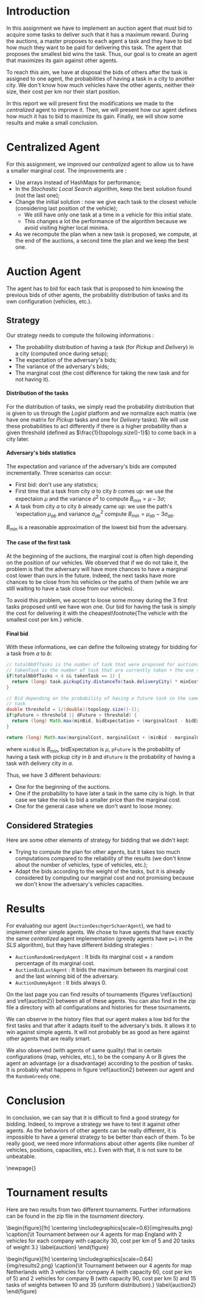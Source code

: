 # Introduction

In this assignment we have to implement an auction agent that must bid to acquire some tasks to deliver such that it has a maximum reward. During the auctions, a master proposes to each agent a task and they have to bid how much they want to be paid for delivering this task. The agent that proposes the smallest bid wins the task. Thus, our goal is to create an agent that maximizes its gain against other agents.

To reach this aim, we have at disposal the bids of others after the task is assigned to one agent, the probabilities of having a task in a city to another city. We don't know how much vehicles have the other agents, neither their size, their cost per km nor their start position.

In this report we will present first the modifications we made to the *centralized* agent to improve it. Then, we will present how our agent defines how much it has to bid to maximize its gain. Finally, we will show some results and make a small conclusion.

# Centralized Agent

For this assignment, we improved our *centralized* agent to allow us to have a smaller marginal cost. The improvements are :

- Use arrays instead of HashMaps for performance;
- In the *Stochastic Local Search* algorithm, keep the best solution found (not the last one);
- Change the initial solution : now we give each task to the closest vehicle (considering last position of the vehicle);
    - We still have only one task at a time in a vehicle for this initial state.
    - This changes a lot the performance of the algorithm because we avoid visiting higher local minima.
- As we recompute the plan when a new task is proposed, we compute, at the end of the auctions, a second time the plan and we keep the best one.

# Auction Agent

The agent has to bid for each task that is proposed to him knowing the previous bids of other agents, the probability distribution of tasks and its own configuration (vehicles, etc.).

## Strategy

Our strategy needs to compute the following informations :

- The probability distribution of having a task (for *Pickup* and *Delivery*) in a city (computed once during setup);
- The expectation of the adversary's bids;
- The variance of the adversary's bids;
- The marginal cost (the cost difference for taking the new task and for not having it).

#### Distribution of the tasks

For the distribution of tasks, we simply read the probability distribution that is given to us through the *Logist* platform and we normalize each matrix (we have one matrix for *Pickup* tasks and one for *Delivery* tasks).
We will use these probabilities to act differently if there is a higher probability than a given threshold (defined as $\frac{1}{topology.size()-1}$) to come back in a city later.


#### Adversary's bids statistics

The expectation and variance of the adversary's bids are computed incrementally. Three scenarios can occur:

- First bid: don't use any statistics;
- First time that a task from city *a* to city *b* comes up: we use the expectaion $\mu$ and the variance $\sigma^2$ to compute $B_{min} = \mu - 3\sigma$;
- A task from city *a* to city *b* already came up: we use the path's 'expectation $\mu_{ab}$ and variance $\sigma_{ab}^2$ compute $B_{min} = \mu_{ab} - 3\sigma_{ab}$.

$B_{min}$ is a reasonable approximation of the lowest bid from the adversary.

#### The case of the first task

At the beginning of the auctions, the marginal cost is often high depending on the position of our vehicles. We observed that if we do not take it, the problem is that the adversary will have more chances to have a marginal cost lower than ours in the future. Indeed, the next tasks have more chances to be close from his vehicles or the paths of them (while we are still waiting to have a task close from our vehicles).

To avoid this problem, we accept to loose some money during the 3 first tasks proposed until we have won one. Our bid for having the task is simply the cost for delivering it with the cheapest\footnote{The vehicle with the smallest cost per km.} vehicle.

#### Final bid

With these informations, we can define the following strategy for bidding for a task from *a* to *b*:

```java
// totalNbOfTasks is the number of task that were proposed for auctions
// takenTask is the number of task that are currently taken + the one that is being auctioned
if(totalNbOfTasks < 4 && takenTask == 1) {
  return (long) task.pickupCity.distanceTo(task.deliveryCity) * minCostPerKm;
}

// Bid depending on the probability of having a future task in the same cities than the current
// task
double threshold = 1/(double)(topology.size()-1);
if(pFuture > threshold || dFuture > threshold) {
  return (long) Math.max(minBid, bidExpectation + (marginalCost - bidExpectation)/2);
}

return (long) Math.max(marginalCost, marginalCost + (minBid - marginalCost)/2);
```

where ```minBid``` is $B_{min}$, bidExpectation is $\mu$, ```pFuture``` is the probability of having a task with pickup city in *b* and ```dFuture``` is the probability of having a task with delivery city in *a*.

Thus, we have 3 different behaviours:

- One for the beginning of the auctions.
- One if the probability to have later a task in the same city is high. In that case we take the risk to bid a smaller price than the marginal cost.
- One for the general case where we don't want to loose money.

## Considered Strategies

Here are some other elements of strategy for bidding that we didn't kept:

- Trying to compute the plan for other agents, but it takes too much computations compared to the reliability of the results (we don't know about the number of vehicles, type of vehicles, etc.);
- Adapt the bids according to the weight of the tasks, but it is already considered by computing our marginal cost and not promising because we don't know the adversary's vehicles capacities.

# Results

For evaluating our agent (```AuctionOeschgerSchaerAgent```), we had to implement other simple agents. We chose to have agents that have exactly the same *centralized* agent implementation (greedy agents have ```p=1``` in the *SLS* algorithm), but they have different bidding strategies :

- ```AuctionRandomGreedyAgent``` : It bids its marginal cost + a random percentage of its marginal cost.
- ```AuctionBidLastAgent``` : It bids the maximum between its marginal cost and the last winning bid of the adversary.
- ```AuctionDummyAgent``` : It bids always 0.

On the last page you can find results of tournaments (figures \ref{auction} and \ref{auction2}) between all of these agents. You can also find in the zip file a directory with all configurations and histories for these tournaments.

We can observe in the history files that our agent makes a low bid for the first tasks and that after it adapts itself to the adversary's bids. It allows it to win against simple agents. It will not probably be as good as here against other agents that are really smart.

We also observed (with agents of same quality) that in certain configurations (map, vehicles, etc.), to be the company A or B gives the agent an advantage (or a disadvantage) according to the position of tasks. It is probably what happens in figure \ref{auction2} between our agent and the ```RandomGreedy``` one.

# Conclusion

In conclusion, we can say that it is difficult to find a good strategy for bidding. Indeed, to improve a strategy we have to test it against other agents. As the behaviors of other agents can be really different, it is impossible to have a general strategy to be better than each of them. To be really good, we need more informations about other agents (like number of vehicles, positions, capacities, etc.). Even with that, it is not sure to be unbeatable.

\newpage{}

# Tournament results

Here are two results from two different tournaments. Further informations can be found in the zip file in the *tournament* directory.

\begin{figure}[!h]
  \centering \includegraphics[scale=0.6]{img/results.png}
  \caption{\it Tournament between our 4 agents for map England with 2 vehicles for each company with capacity 30, cost per km of 5 and 20 tasks of weight 3.}
  \label{auction}
\end{figure}


\begin{figure}[!h]
  \centering \includegraphics[scale=0.64]{img/results2.png}
  \caption{\it Tournament between our 4 agents for map Netherlands with 3 vehicles for company A (with capacity 60, cost per km of 5) and 2 vehicles for company B (with capacity 90, cost per km 5) and 15 tasks of weights between 10 and 35 (uniform distribution).}
  \label{auction2}
\end{figure}
